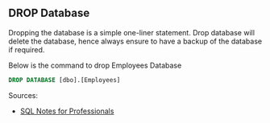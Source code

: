 ## DROP Database
Dropping the database is a simple one-liner statement. Drop database will delete the database, hence always
ensure to have a backup of the database if required.

Below is the command to drop Employees Database
```sql
DROP DATABASE [dbo].[Employees] 
```

Sources:
* [SQL Notes for Professionals](https://goalkicker.com/SQLBook)